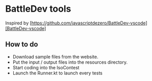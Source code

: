 BattleDev tools
===============
Inspired by [https://github.com/javascriptdezero/BattleDev-vscode][BattleDev-vscode]

How to do
---------
* Download sample files from the website.
* Put the input / output files into the resources directory.
* Start coding into the IsoContest 
* Launch the Runner.kt to launch every tests
